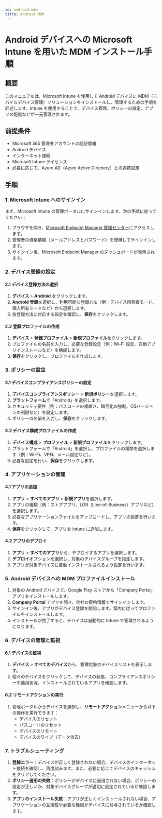 ```yaml
---
id: android-mdm
title: Android MDM
---
```


# Android デバイスへの Microsoft Intune を用いた MDM インストール手順

## 概要
このマニュアルは、Microsoft Intune を使用して Android デバイスに MDM（モバイルデバイス管理）ソリューションをインストールし、管理するための手順を詳述します。Intune を使用することで、デバイス管理、ポリシーの設定、アプリの配信などが一元管理されます。

## 前提条件
- Microsoft 365 管理者アカウントの認証情報
- Android デバイス
- インターネット接続
- Microsoft Intune ライセンス
- 必要に応じて、Azure AD（Azure Active Directory）との連携設定

## 手順

### 1. Microsoft Intune へのサインイン
まず、Microsoft Intune の管理ポータルにサインインします。次の手順に従ってください：
1. ブラウザを開き、[Microsoft Endpoint Manager 管理センター](https://endpoint.microsoft.com/)にアクセスします。
2. 管理者の資格情報（メールアドレスとパスワード）を使用してサインインします。
3. サインイン後、Microsoft Endpoint Manager のダッシュボードが表示されます。

### 2. デバイス登録の設定

#### 2.1 デバイス登録方法の選択
1. **デバイス** > **Android** をクリックします。
2. **Android 登録**を選択し、利用可能な登録方法（例：デバイス所有者モード、個人所有モードなど）から選択します。
3. 各登録方法に対応する設定を確認し、**保存**をクリックします。

#### 2.2 登録プロファイルの作成
1. **デバイス** > **登録プロファイル** > **新規プロファイル**をクリックします。
2. プロファイルの名前を入力し、必要な登録設定（例：Wi-Fi 設定、自動アプリインストールなど）を構成します。
3. **保存**をクリックし、プロファイルを作成します。

### 3. ポリシーの設定

#### 3.1 デバイスコンプライアンスポリシーの設定
1. **デバイスコンプライアンスポリシー** > **新規ポリシー**を選択します。
2. **プラットフォーム**で「Android」を選択します。
3. セキュリティ要件（例：パスコードの複雑さ、暗号化の強制、OSバージョンの制限など）を設定します。
4. ポリシーの名前を入力し、**保存**をクリックします。

#### 3.2 デバイス構成プロファイルの作成
1. **デバイス構成** > **プロファイル** > **新規プロファイル**をクリックします。
2. プラットフォームで「Android」を選択し、プロファイルの種類を選択します（例：Wi-Fi、VPN、メール設定など）。
3. 必要な設定を行い、**保存**をクリックします。

### 4. アプリケーションの管理

#### 4.1 アプリの追加
1. **アプリ** > **すべてのアプリ** > **新規アプリ**を選択します。
2. アプリの種類（例：ストアアプリ、LOB（Line-of-Business）アプリなど）を選択します。
3. 必要なアプリケーションファイルをアップロードし、アプリの設定を行います。
4. **保存**をクリックして、アプリを Intune に追加します。

#### 4.2 アプリのデプロイ
1. **アプリ** > **すべてのアプリ**から、デプロイするアプリを選択します。
2. **デプロイ**オプションを選択し、対象のデバイスグループを指定します。
3. アプリが対象デバイスに自動インストールされるよう設定を行います。

### 5. Android デバイスへの MDM プロファイルインストール

1. 対象の Android デバイスで、Google Play ストアから「Company Portal」アプリをインストールします。
2. **Company Portal** アプリを開き、会社の資格情報でサインインします。
3. サインイン後、アプリがデバイス登録を開始します。案内に従ってプロファイルをインストールします。
4. インストールが完了すると、デバイスは自動的に Intune で管理されるようになります。

### 6. デバイスの管理と監視

#### 6.1 デバイスの監視
1. **デバイス** > **すべてのデバイス**から、管理対象のデバイスリストを表示します。
2. 個々のデバイスをクリックして、デバイスの状態、コンプライアンスポリシーの適用状況、インストールされているアプリを確認します。

#### 6.2 リモートアクションの実行
1. 管理ポータルからデバイスを選択し、**リモートアクション**メニューから以下の操作を実行できます：
   - デバイスのリセット
   - パスコードのリセット
   - デバイスのリモート
   - デバイスのワイプ（データ消去）

### 7. トラブルシューティング

1. **登録エラー**：デバイスが正しく登録されない場合、デバイスのインターネット接続を確認し、再度試みます。また、必要に応じてデバイスのキャッシュをクリアしてください。
2. **ポリシー適用の失敗**：ポリシーがデバイスに適用されない場合、ポリシーの設定が正しいか、対象デバイスグループが適切に設定されているか確認します。
3. **アプリのインストール失敗**：アプリが正しくインストールされない場合、アプリケーションの互換性や必要な権限がデバイスに付与されているか確認します。

